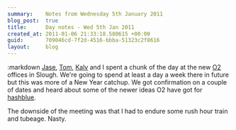 ```yaml
---
summary:    Notes from Wednesday 5th January 2011
blog_post:  true
title:      Day notes - Wed 5th Jan 2011
created_at: 2011-01-06 21:33:18.580615 +00:00
guid:       709046cd-7f2d-4516-bbba-51323c2f8616
layout:     blog
---
```

:markdown
  [Jase](http://jasoncale.com/), [Tom](http://tomafro.net/), [Kalv](http://kalv.co.uk/) and I spent a chunk of the day at the new [O2](http://www.o2.co.uk/) offices in Slough.  We're going to spend at least a day a week there in future but this was more of a New Year catchup.  We got confirmation on a couple of dates and heard about some of the newer ideas O2 have got for [hashblue](https://hashblue.com/).

  The downside of the meeting was that I had to endure some rush hour train and tubeage.  Nasty.
